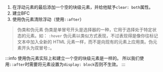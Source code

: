 1. 在浮动元素的最后添加一个空的块级元素，并给他赋予`clear: both`属性。
1. 建立BFC
1. 使用伪元素清除浮动（使用`::after`）

> 伪类和伪元素 
> 伪类是单冒号开头是选择器的一种，它用于选择处于特定状态的元素。如： `:hover`
> 伪元素以类似方式表现，不过表现得是像你往标记文本中加入全新的 HTML 元素一样，而不是向现有的元素上应用类。伪元素开头为双冒号::。

:::info
使用伪元素实际上和建立一个空的块级元素是一样的。
所以我们使用`::after`时需要将元素设置为`display: block`否则不生效。
:::